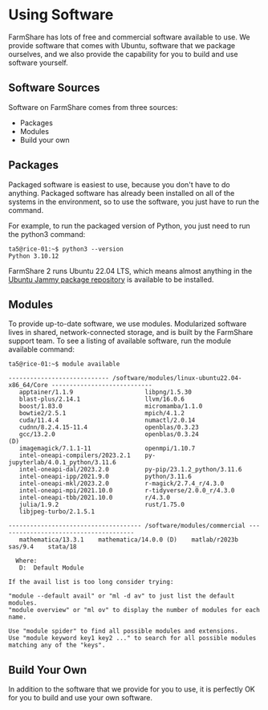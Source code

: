 # Using Software

FarmShare has lots of free and commercial software available to use. We provide software that comes with Ubuntu, software that we package ourselves, and we also provide the capability for you to build and use software yourself.

## Software Sources

Software on FarmShare comes from three sources:

* Packages
* Modules
* Build your own

## Packages

Packaged software is easiest to use, because you don't have to do anything. Packaged software has already been installed on all of the systems in the environment, so to use the software, you just have to run the command.

For example, to run the packaged version of Python, you just need to run the python3 command:

~~~no-highlight
ta5@rice-01:~$ python3 --version
Python 3.10.12
~~~

FarmShare 2 runs Ubuntu 22.04 LTS, which means almost anything in the [Ubuntu Jammy package repository](http://packages.ubuntu.com/jammy) is available to be installed.

## Modules

To provide up-to-date software, we use modules. Modularized software lives in shared, network-connected storage, and is  built by the FarmShare support team. To see a listing of available software, run the module available command:

~~~no-highlight
ta5@rice-01:~$ module available

---------------------------- /software/modules/linux-ubuntu22.04-x86_64/Core ----------------------------
   apptainer/1.1.9                    libpng/1.5.30
   blast-plus/2.14.1                  llvm/16.0.6
   boost/1.83.0                       micromamba/1.1.0
   bowtie2/2.5.1                      mpich/4.1.2
   cuda/11.4.4                        numactl/2.0.14
   cudnn/8.2.4.15-11.4                openblas/0.3.23
   gcc/13.2.0                         openblas/0.3.24                   (D)
   imagemagick/7.1.1-11               openmpi/1.10.7
   intel-oneapi-compilers/2023.2.1    py-jupyterlab/4.0.1_python/3.11.6
   intel-oneapi-dal/2023.2.0          py-pip/23.1.2_python/3.11.6
   intel-oneapi-ipp/2021.9.0          python/3.11.6
   intel-oneapi-mkl/2023.2.0          r-magick/2.7.4_r/4.3.0
   intel-oneapi-mpi/2021.10.0         r-tidyverse/2.0.0_r/4.3.0
   intel-oneapi-tbb/2021.10.0         r/4.3.0
   julia/1.9.2                        rust/1.75.0
   libjpeg-turbo/2.1.5.1

------------------------------------- /software/modules/commercial --------------------------------------
   mathematica/13.3.1    mathematica/14.0.0 (D)    matlab/r2023b    sas/9.4    stata/18

  Where:
   D:  Default Module

If the avail list is too long consider trying:

"module --default avail" or "ml -d av" to just list the default modules.
"module overview" or "ml ov" to display the number of modules for each name.

Use "module spider" to find all possible modules and extensions.
Use "module keyword key1 key2 ..." to search for all possible modules matching any of the "keys".
~~~

## Build Your Own

In addition to the software that we provide for you to use, it is perfectly OK for you to build and use your own software. 
